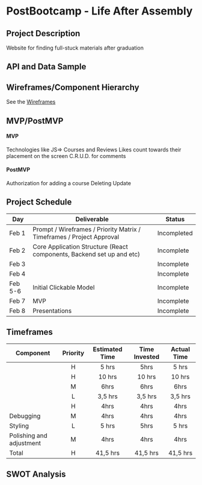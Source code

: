 # PostBootcamp - Life After Assembly

## Project Description

Website for finding full-stuck materials
after graduation

## API and Data Sample

## Wireframes/Component Hierarchy

See the [Wireframes](https://whimsical.com/react-architecture-exercise-RBBXMDbZMuGDvYotJJxSgk)

## MVP/PostMVP

#### MVP

Technologies like JS=> Courses and Reviews
Likes count towards their placement on the screen
C.R.U.D. for comments

#### PostMVP

Authorization for adding a course
Deleting
Update

## Project Schedule

| Day     | Deliverable                                                           | Status      |
| ------- | --------------------------------------------------------------------- | ----------- |
| Feb 1   | Prompt / Wireframes / Priority Matrix / Timeframes / Project Approval | Incompleted |
| Feb 2   | Core Application Structure (React components, Backend set up and etc) | Incomplete  |
| Feb 3   |                                                                       | Incomplete  |
| Feb 4   |                                                                       | Incomplete  |
| Feb 5-6 | Initial Clickable Model                                               | Incomplete  |
| Feb 7   | MVP                                                                   | Incomplete  |
| Feb 8   | Presentations                                                         | Incomplete  |

## Timeframes

| Component                | Priority | Estimated Time | Time Invested | Actual Time |
| ------------------------ | :------: | :------------: | :-----------: | :---------: |
|                          |    H     |     5 hrs      |     5hrs      |    5 hrs    |
|                          |    H     |     10 hrs     |    10 hrs     |   10 hrs    |
|                          |    M     |      6hrs      |     6hrs      |    6hrs     |
|                          |    L     |    3,5 hrs     |    3,5 hrs    |   3,5 hrs   |
|                          |    H     |      4hrs      |     4hrs      |    4hrs     |
| Debugging                |    M     |      4hrs      |     4hrs      |    4hrs     |
| Styling                  |    L     |     5 hrs      |     5hrs      |    5 hrs    |
| Polishing and adjustment |    M     |      4hrs      |     4hrs      |    4hrs     |
| Total                    |    H     |    41,5 hrs    |   41,5 hrs    |  41,5 hrs   |

## SWOT Analysis
